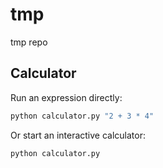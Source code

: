 # tmp
tmp repo

## Calculator

Run an expression directly:

```bash
python calculator.py "2 + 3 * 4"
```

Or start an interactive calculator:

```bash
python calculator.py
```
